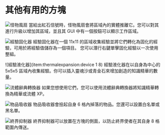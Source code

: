 # 其他有用的方塊

![怪物風扇](item:mob\_grinding\_utils:fan)
當給出紅石信號時，怪物風扇會將區域內的實體推離它。您可以對其進行升級以增加其區域，並且其 GUI 中有一個按鈕可以顯示工作區域。

![經驗固化器](item:actuallyadditions:block\_xp\_solidifier)
經驗固化器在一個 11x11 的區域收集經驗並將它們轉化為固化的經驗，可用於將經驗值儲存為一個項目。
您可以潛行右鍵單擊固化經驗以一次使用整組。

![經驗液化器](item:thermalexpansion:device 1 8)
經驗液化器在以自身為中心的 5x5x5 區域內收集經驗。你可以插入靈魂沙或青金石來增加創造的知識精華的數量。

![流體辭典轉換器](item:industrialforegoing:fluiddictionary_converter)
如果您想使用它們，您可以使用流體辭典轉換器將知識精華轉換為精華或流體 XP。

![物品吸收器](item:actuallyadditions:block\_ranged\_collector)
物品吸收器會撿起自身 6 格內掉落的物品。您還可以設置白名單或黑名單。

![終界抑制器](item:mob\_grinding\_utils:ender\_inhibitor\_on)
終界抑制器可以放置在方塊的側面，以防止終界使者在其自身 8 格範圍內傳送。
